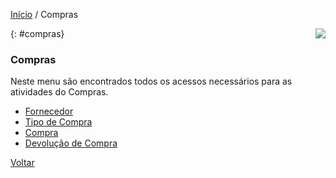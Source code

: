 [Início](index.md) / Compras

<a href="http://docs.continentenuvem.com.br/dicas.html#dicas"><img align="right" src="http://docs.continentenuvem.com.br/images/dicas.png"></a>



{: #compras}

### Compras

Neste menu são encontrados todos os acessos necessários para as atividades do Compras.

- [Fornecedor](compras_fornecedor.md)
- [Tipo de Compra](compras_tipo_compra.md)
- [Compra](compras_compra.md)
- [Devolução de Compra](compras_devolucao_compra.md)







[Voltar](index.md)


